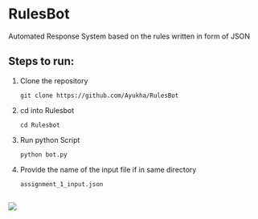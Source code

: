 # RulesBot

Automated Response System based on the rules written in form of JSON

## Steps to run:

1. Clone the repository 

	`git clone https://github.com/Ayukha/RulesBot`

2. cd into Rulesbot
	
	`cd Rulesbot`

3. Run python Script

	`python bot.py`

4. Provide the name of the input file if in same directory

	`assignment_1_input.json`


## 

<p>
    <img src="https://drive.google.com/file/d/1HYkMQHba9yNmsuodSJPalNtzQNi4kal2/view"/></a>
</p>


